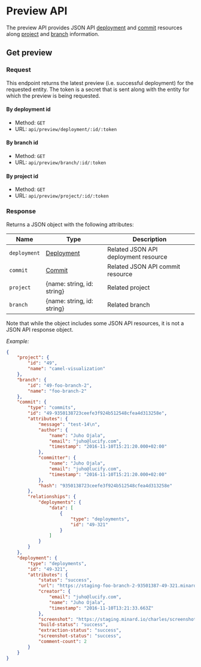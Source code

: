 
# Preview API

The preview API provides JSON API [deployment](api-deployment.md) and [commit](api-commit.md)
resources along [project](api-project.md) and [branch](api-branch.md) information.

## Get preview

### Request

This endpoint returns the latest preview (i.e. successful deployment) for the requested entity.
The token is a secret that is sent along with the entity for which the preview is being requested.

#### By deployment id

- Method: `GET`
- URL: `api/preview/deployment/:id/:token`

#### By branch id

- Method: `GET`
- URL: `api/preview/branch/:id/:token`

#### By project id

- Method: `GET`
- URL: `api/preview/project/:id/:token`

### Response

Returns a JSON object with the following attributes:

Name|Type|Description
----|----|-----------
`deployment`|[Deployment](api-deployment.md)|Related JSON API deployment resource
`commit`|[Commit](api-commit.md)|Related JSON API commit resource
`project`|{name: string, id: string}|Related project
`branch`|{name: string, id: string}|Related branch

Note that while the object includes some JSON API resources, it is not
a JSON API response object.

*Example:*
```json
{
    "project": {
        "id": "49",
        "name": "camel-visualization"
    },
    "branch": {
        "id": "49-foo-branch-2",
        "name": "foo-branch-2"
    },
    "commit": {
        "type": "commits",
        "id": "49-9350138723ceefe3f924b512548cfea4d313258e",
        "attributes": {
            "message": "test-14\n",
            "author": {
                "name": "Juho Ojala",
                "email": "juho@lucify.com",
                "timestamp": "2016-11-10T15:21:20.000+02:00"
            },
            "committer": {
                "name": "Juho Ojala",
                "email": "juho@lucify.com",
                "timestamp": "2016-11-10T15:21:20.000+02:00"
            },
            "hash": "9350138723ceefe3f924b512548cfea4d313258e"
        },
        "relationships": {
            "deployments": {
                "data": [
                    {
                        "type": "deployments",
                        "id": "49-321"
                    }
                ]
            }
        }
    },
    "deployment": {
        "type": "deployments",
        "id": "49-321",
        "attributes": {
            "status": "success",
            "url": "https://staging-foo-branch-2-93501387-49-321.minard.io",
            "creator": {
                "email": "juho@lucify.com",
                "name": "Juho Ojala",
                "timestamp": "2016-11-10T13:21:33.663Z"
            },
            "screenshot": "https://staging.minard.io/charles/screenshot/49/321?token=063d5bf3c97eeb1924b49e91bccf41b8ae7beac370d5a60da3d70c217d1834c0",
            "build-status": "success",
            "extraction-status": "success",
            "screenshot-status": "success",
            "comment-count": 2
        }
    }
}
```
